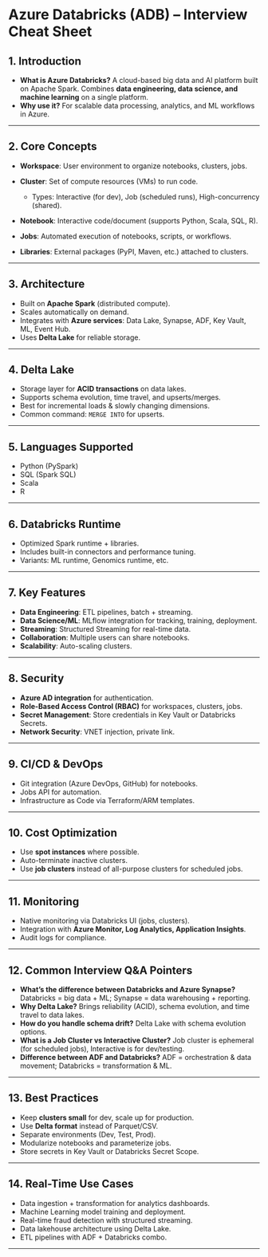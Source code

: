 # Azure Databricks (ADB) – Interview Cheat Sheet

## 1. Introduction

* **What is Azure Databricks?**
  A cloud-based big data and AI platform built on Apache Spark.
  Combines **data engineering, data science, and machine learning** on a single platform.
* **Why use it?**
  For scalable data processing, analytics, and ML workflows in Azure.

---

## 2. Core Concepts

* **Workspace**: User environment to organize notebooks, clusters, jobs.
* **Cluster**: Set of compute resources (VMs) to run code.

  * Types: Interactive (for dev), Job (scheduled runs), High-concurrency (shared).
* **Notebook**: Interactive code/document (supports Python, Scala, SQL, R).
* **Jobs**: Automated execution of notebooks, scripts, or workflows.
* **Libraries**: External packages (PyPI, Maven, etc.) attached to clusters.

---

## 3. Architecture

* Built on **Apache Spark** (distributed compute).
* Scales automatically on demand.
* Integrates with **Azure services**: Data Lake, Synapse, ADF, Key Vault, ML, Event Hub.
* Uses **Delta Lake** for reliable storage.

---

## 4. Delta Lake

* Storage layer for **ACID transactions** on data lakes.
* Supports schema evolution, time travel, and upserts/merges.
* Best for incremental loads & slowly changing dimensions.
* Common command: `MERGE INTO` for upserts.

---

## 5. Languages Supported

* Python (PySpark)
* SQL (Spark SQL)
* Scala
* R

---

## 6. Databricks Runtime

* Optimized Spark runtime + libraries.
* Includes built-in connectors and performance tuning.
* Variants: ML runtime, Genomics runtime, etc.

---

## 7. Key Features

* **Data Engineering**: ETL pipelines, batch + streaming.
* **Data Science/ML**: MLflow integration for tracking, training, deployment.
* **Streaming**: Structured Streaming for real-time data.
* **Collaboration**: Multiple users can share notebooks.
* **Scalability**: Auto-scaling clusters.

---

## 8. Security

* **Azure AD integration** for authentication.
* **Role-Based Access Control (RBAC)** for workspaces, clusters, jobs.
* **Secret Management**: Store credentials in Key Vault or Databricks Secrets.
* **Network Security**: VNET injection, private link.

---

## 9. CI/CD & DevOps

* Git integration (Azure DevOps, GitHub) for notebooks.
* Jobs API for automation.
* Infrastructure as Code via Terraform/ARM templates.

---

## 10. Cost Optimization

* Use **spot instances** where possible.
* Auto-terminate inactive clusters.
* Use **job clusters** instead of all-purpose clusters for scheduled jobs.

---

## 11. Monitoring

* Native monitoring via Databricks UI (jobs, clusters).
* Integration with **Azure Monitor, Log Analytics, Application Insights**.
* Audit logs for compliance.

---

## 12. Common Interview Q&A Pointers

* **What’s the difference between Databricks and Azure Synapse?**
  Databricks = big data + ML; Synapse = data warehousing + reporting.
* **Why Delta Lake?**
  Brings reliability (ACID), schema evolution, and time travel to data lakes.
* **How do you handle schema drift?**
  Delta Lake with schema evolution options.
* **What is a Job Cluster vs Interactive Cluster?**
  Job cluster is ephemeral (for scheduled jobs), Interactive is for dev/testing.
* **Difference between ADF and Databricks?**
  ADF = orchestration & data movement; Databricks = transformation & ML.

---

## 13. Best Practices

* Keep **clusters small** for dev, scale up for production.
* Use **Delta format** instead of Parquet/CSV.
* Separate environments (Dev, Test, Prod).
* Modularize notebooks and parameterize jobs.
* Store secrets in Key Vault or Databricks Secret Scope.

---

## 14. Real-Time Use Cases

* Data ingestion + transformation for analytics dashboards.
* Machine Learning model training and deployment.
* Real-time fraud detection with structured streaming.
* Data lakehouse architecture using Delta Lake.
* ETL pipelines with ADF + Databricks combo.

---

